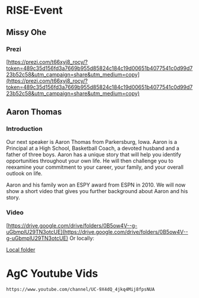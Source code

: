 # RISE-Event
 




## Missy Ohe 
### Prezi

[https://prezi.com/t66xyj8_rocy/?token=489c35d156fd3a7669b955d85824c184c19d00651b4077541c0d99d723b52c58&utm_campaign=share&utm_medium=copy](https://prezi.com/t66xyj8_rocy/?token=489c35d156fd3a7669b955d85824c184c19d00651b4077541c0d99d723b52c58&utm_campaign=share&utm_medium=copy)




## Aaron Thomas 

### Introduction
Our next speaker is Aaron Thomas from Parkersburg, Iowa.  Aaron is a Principal at a High School, Basketball Coach, a devoted husband and a father of three boys.   Aaron has a unique story that will help you identify opportunities throughout your own life.  He will then challenge you to reexamine your commitment to your career, your family, and your overall outlook on life.     

Aaron and his family won an ESPY award from ESPN in 2010.  We will now show a short video that gives you further background about Aaron and his story.  


### Video
[https://drive.google.com/drive/folders/0B5ow4V--g-uGbmplU29TN3otcUE](https://drive.google.com/drive/folders/0B5ow4V--g-uGbmplU29TN3otcUE)
Or locally:    

[Local folder](Speaking%20Videos)




# AgC Youtube Vids
	https://www.youtube.com/channel/UC-9X4dQ_4jkq4Mij8fpsNUA
